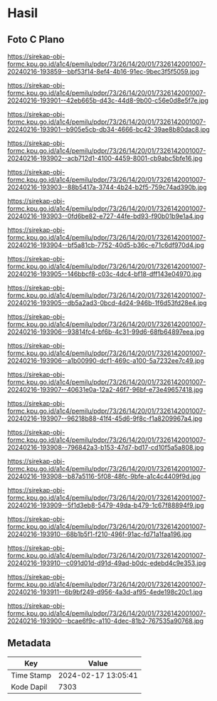 # Hasil

## Foto C Plano

https://sirekap-obj-formc.kpu.go.id/a1c4/pemilu/pdpr/73/26/14/20/01/7326142001007-20240216-193859--bbf53f14-8ef4-4b16-91ec-9bec3f5f5059.jpg

https://sirekap-obj-formc.kpu.go.id/a1c4/pemilu/pdpr/73/26/14/20/01/7326142001007-20240216-193901--42eb665b-d43c-44d8-9b00-c56e0d8e5f7e.jpg

https://sirekap-obj-formc.kpu.go.id/a1c4/pemilu/pdpr/73/26/14/20/01/7326142001007-20240216-193901--b905e5cb-db34-4666-bc42-39ae8b80dac8.jpg

https://sirekap-obj-formc.kpu.go.id/a1c4/pemilu/pdpr/73/26/14/20/01/7326142001007-20240216-193902--acb712d1-4100-4459-8001-cb9abc5bfe16.jpg

https://sirekap-obj-formc.kpu.go.id/a1c4/pemilu/pdpr/73/26/14/20/01/7326142001007-20240216-193903--88b5417a-3744-4b24-b2f5-759c74ad390b.jpg

https://sirekap-obj-formc.kpu.go.id/a1c4/pemilu/pdpr/73/26/14/20/01/7326142001007-20240216-193903--0fd6be82-e727-44fe-bd93-f90b01b9e1a4.jpg

https://sirekap-obj-formc.kpu.go.id/a1c4/pemilu/pdpr/73/26/14/20/01/7326142001007-20240216-193904--bf5a81cb-7752-40d5-b36c-e71c6df970d4.jpg

https://sirekap-obj-formc.kpu.go.id/a1c4/pemilu/pdpr/73/26/14/20/01/7326142001007-20240216-193905--146bbcf8-c03c-4dc4-bf18-dff143e04970.jpg

https://sirekap-obj-formc.kpu.go.id/a1c4/pemilu/pdpr/73/26/14/20/01/7326142001007-20240216-193905--db5a2ad3-0bcd-4d24-946b-1f6d53fd28e4.jpg

https://sirekap-obj-formc.kpu.go.id/a1c4/pemilu/pdpr/73/26/14/20/01/7326142001007-20240216-193906--93814fc4-bf6b-4c31-99d6-68fb64897eea.jpg

https://sirekap-obj-formc.kpu.go.id/a1c4/pemilu/pdpr/73/26/14/20/01/7326142001007-20240216-193906--a1b00990-dcf1-469c-a100-5a7232ee7c49.jpg

https://sirekap-obj-formc.kpu.go.id/a1c4/pemilu/pdpr/73/26/14/20/01/7326142001007-20240216-193907--40631e0a-12a2-46f7-96bf-e73e49657418.jpg

https://sirekap-obj-formc.kpu.go.id/a1c4/pemilu/pdpr/73/26/14/20/01/7326142001007-20240216-193907--96218b88-41f4-45d6-9f8c-f1a8209967a4.jpg

https://sirekap-obj-formc.kpu.go.id/a1c4/pemilu/pdpr/73/26/14/20/01/7326142001007-20240216-193908--796842a3-b153-47d7-bd17-cd10f5a5a808.jpg

https://sirekap-obj-formc.kpu.go.id/a1c4/pemilu/pdpr/73/26/14/20/01/7326142001007-20240216-193908--b87a5116-5f08-48fc-9bfe-a1c4c4409f9d.jpg

https://sirekap-obj-formc.kpu.go.id/a1c4/pemilu/pdpr/73/26/14/20/01/7326142001007-20240216-193909--5f1d3eb8-5479-49da-b479-1c67f88894f9.jpg

https://sirekap-obj-formc.kpu.go.id/a1c4/pemilu/pdpr/73/26/14/20/01/7326142001007-20240216-193910--68b1b5f1-f210-496f-91ac-fd71a1faa196.jpg

https://sirekap-obj-formc.kpu.go.id/a1c4/pemilu/pdpr/73/26/14/20/01/7326142001007-20240216-193910--c091d01d-d91d-49ad-b0dc-edebd4c9e353.jpg

https://sirekap-obj-formc.kpu.go.id/a1c4/pemilu/pdpr/73/26/14/20/01/7326142001007-20240216-193911--6b9bf249-d956-4a3d-af95-4ede198c20c1.jpg

https://sirekap-obj-formc.kpu.go.id/a1c4/pemilu/pdpr/73/26/14/20/01/7326142001007-20240216-193900--bcae6f9c-a110-4dec-81b2-767535a90768.jpg


## Metadata

| Key        | Value               |
| ---------- | ------------------- |
| Time Stamp | 2024-02-17 13:05:41 |
| Kode Dapil | 7303                |



